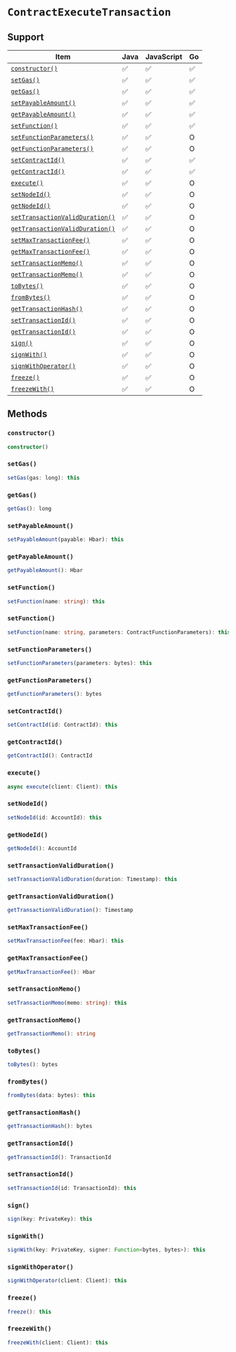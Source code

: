 # `ContractExecuteTransaction`

## Support

| Item | Java | JavaScript | Go
| - | - | - | - |
| [`constructor()`](#constructor) | ✅ | ✅ | ✅
| [`setGas()`](#setgas) | ✅ | ✅ | ✅
| [`getGas()`](#getgas) | ✅ | ✅ | ✅
| [`setPayableAmount()`](#setpayableamount) | ✅ | ✅ | ✅
| [`getPayableAmount()`](#getpayableamount) | ✅ | ✅ | ✅
| [`setFunction()`](#setfunction) | ✅ | ✅ | ✅
| [`setFunctionParameters()`](#setfunctionparameters) | ✅ | ✅ | O
| [`getFunctionParameters()`](#getfunctionparameters) | ✅ | ✅ | O
| [`setContractId()`](#setcontractid) | ✅ | ✅ | ✅
| [`getContractId()`](#getcontractid) | ✅ | ✅ | ✅
| [`execute()`](#execute) | ✅ | ✅ | O
| [`setNodeId()`](#setnodeid) | ✅ | ✅ | O
| [`getNodeId()`](#getnodeid) | ✅ | ✅ | O
| [`setTransactionValidDuration()`](#settransactionvalidduration) | ✅ | ✅ | O
| [`getTransactionValidDuration()`](#gettransactionvalidduration) | ✅ | ✅ | O
| [`setMaxTransactionFee()`](#setmaxtransactionfee) | ✅ | ✅ | O
| [`getMaxTransactionFee()`](#getmaxtransactionfee) | ✅ | ✅ | O
| [`setTransactionMemo()`](#settransactionmemo) | ✅ | ✅ | O
| [`getTransactionMemo()`](#gettransactionmemo) | ✅ | ✅ | O
| [`toBytes()`](#tobytes) | ✅ | ✅ | O
| [`fromBytes()`](#frombytes) | ✅ | ✅ | O
| [`getTransactionHash()`](#gettransactionhash) | ✅ | ✅ | O
| [`setTransactionId()`](#settransactionid) | ✅ | ✅ | O
| [`getTransactionId()`](#gettransactionid) | ✅ | ✅ | O
| [`sign()`](#sign) | ✅ | ✅ | O
| [`signWith()`](#signwith) | ✅ | ✅ | O
| [`signWithOperator()`](#signwithoperator) | ✅ | ✅ | O
| [`freeze()`](#freeze) | ✅ |  ✅ | O
| [`freezeWith()`](#freezewith) | ✅ | ✅ | O

## Methods

### `constructor()`

```typescript
constructor()
```

### `setGas()`

```typescript
setGas(gas: long): this
```

### `getGas()`

```typescript
getGas(): long
```

### `setPayableAmount()`

```typescript
setPayableAmount(payable: Hbar): this
```

### `getPayableAmount()`

```typescript
getPayableAmount(): Hbar
```


### `setFunction()`

```typescript
setFunction(name: string): this
```

### `setFunction()`

```typescript
setFunction(name: string, parameters: ContractFunctionParameters): this
```

### `setFunctionParameters()`

```typescript
setFunctionParameters(parameters: bytes): this
```

### `getFunctionParameters()`

```typescript
getFunctionParameters(): bytes
```

### `setContractId()`

```typescript
setContractId(id: ContractId): this
```

### `getContractId()`

```typescript
getContractId(): ContractId
```

### `execute()`

```typescript
async execute(client: Client): this
```

### `setNodeId()`

```typescript
setNodeId(id: AccountId): this
```

### `getNodeId()`

```typescript
getNodeId(): AccountId
```

### `setTransactionValidDuration()`

```typescript
setTransactionValidDuration(duration: Timestamp): this
```

### `getTransactionValidDuration()`

```typescript
getTransactionValidDuration(): Timestamp
```

### `setMaxTransactionFee()`

```typescript
setMaxTransactionFee(fee: Hbar): this
```

### `getMaxTransactionFee()`

```typescript
getMaxTransactionFee(): Hbar
```

### `setTransactionMemo()`

```typescript
setTransactionMemo(memo: string): this
```

### `getTransactionMemo()`

```typescript
getTransactionMemo(): string
```

### `toBytes()`

```typescript
toBytes(): bytes
```

### `fromBytes()`

```typescript
fromBytes(data: bytes): this
```

### `getTransactionHash()`

```typescript
getTransactionHash(): bytes
```

### `getTransactionId()`

```typescript
getTransactionId(): TransactionId
```

### `setTransactionId()`

```typescript
setTransactionId(id: TransactionId): this
```

### `sign()`

```typescript
sign(key: PrivateKey): this
```

### `signWith()`

```typescript
signWith(key: PrivateKey, signer: Function<bytes, bytes>): this
```

### `signWithOperator()`

```typescript
signWithOperator(client: Client): this
```

### `freeze()`

```typescript
freeze(): this
```

### `freezeWith()`

```typescript
freezeWith(client: Client): this
```